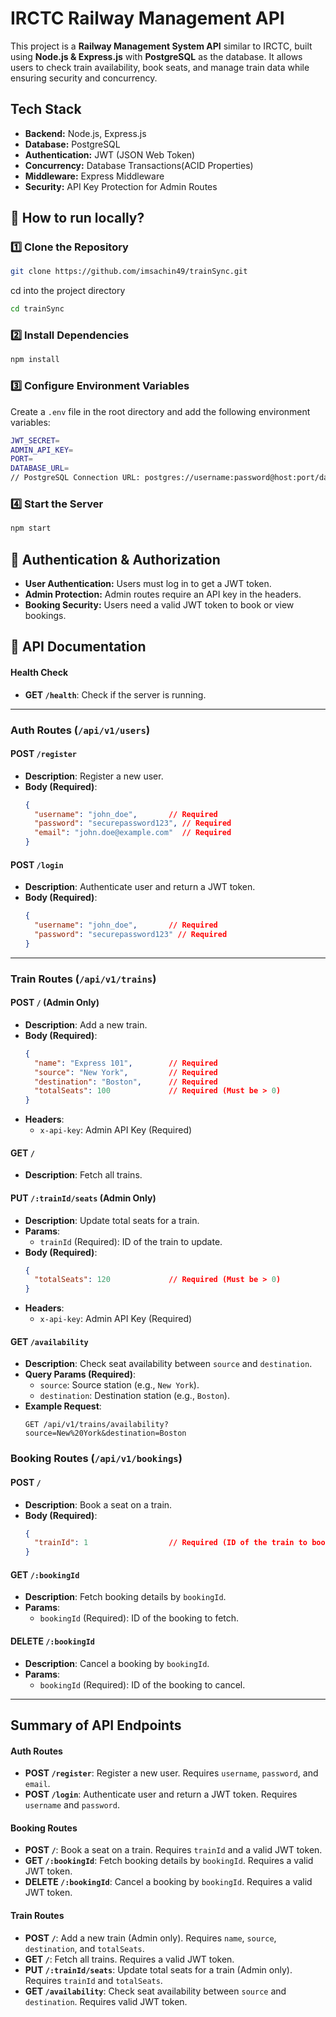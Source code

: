 # IRCTC Railway Management API
This project is a **Railway Management System API** similar to IRCTC, built using **Node.js & Express.js** with **PostgreSQL** as the database. It allows users to check train availability, book seats, and manage train data while ensuring security and concurrency.

## Tech Stack
- **Backend:** Node.js, Express.js
- **Database:** PostgreSQL
- **Authentication:** JWT (JSON Web Token)
- **Concurrency:** Database Transactions(ACID Properties)
- **Middleware:** Express Middleware
- **Security:** API Key Protection for Admin Routes

## 🚀 How to run locally?

### 1️⃣ Clone the Repository
```sh
git clone https://github.com/imsachin49/trainSync.git
```
cd into the project directory
```sh
cd trainSync
```

### 2️⃣ Install Dependencies
```sh
npm install
```

### 3️⃣ Configure Environment Variables
Create a `.env` file in the root directory and add the following environment variables:
```sh
JWT_SECRET=
ADMIN_API_KEY=
PORT=
DATABASE_URL= 
// PostgreSQL Connection URL: postgres://username:password@host:port/database (OR use one from NeonDB)
```

### 4️⃣ Start the Server
```sh
npm start
```

## 🔐 Authentication & Authorization
- **User Authentication:** Users must log in to get a JWT token.  
- **Admin Protection:** Admin routes require an API key in the headers.  
- **Booking Security:** Users need a valid JWT token to book or view bookings.  

## 📝 API Documentation

#### **Health Check**
- **GET `/health`**: Check if the server is running.

---

### **Auth Routes** (`/api/v1/users`)

#### **POST `/register`**
- **Description**: Register a new user.
- **Body (Required)**:
  ```json
  {
    "username": "john_doe",       // Required
    "password": "securepassword123", // Required
    "email": "john.doe@example.com"  // Required
  }
  ```

#### **POST `/login`**
- **Description**: Authenticate user and return a JWT token.
- **Body (Required)**:
  ```json
  {
    "username": "john_doe",       // Required
    "password": "securepassword123" // Required
  }
  ```

---

### **Train Routes** (`/api/v1/trains`)

#### **POST `/`** (Admin Only)
- **Description**: Add a new train.
- **Body (Required)**:
  ```json
  {
    "name": "Express 101",        // Required
    "source": "New York",         // Required
    "destination": "Boston",      // Required
    "totalSeats": 100             // Required (Must be > 0)
  }
  ```
- **Headers**:
  - `x-api-key`: Admin API Key (Required)

#### **GET `/`**
- **Description**: Fetch all trains.

#### **PUT `/:trainId/seats`** (Admin Only)
- **Description**: Update total seats for a train.
- **Params**:
  - `trainId` (Required): ID of the train to update.
- **Body (Required)**:
  ```json
  {
    "totalSeats": 120             // Required (Must be > 0)
  }
  ```
- **Headers**:
  - `x-api-key`: Admin API Key (Required)

#### **GET `/availability`**
- **Description**: Check seat availability between `source` and `destination`.
- **Query Params (Required)**:
  - `source`: Source station (e.g., `New York`).
  - `destination`: Destination station (e.g., `Boston`).
- **Example Request**:
  ```
  GET /api/v1/trains/availability?source=New%20York&destination=Boston
  ```

### **Booking Routes** (`/api/v1/bookings`)

#### **POST `/`**
- **Description**: Book a seat on a train.
- **Body (Required)**:
  ```json
  {
    "trainId": 1                  // Required (ID of the train to book)
  }
  ```

#### **GET `/:bookingId`**
- **Description**: Fetch booking details by `bookingId`.
- **Params**:
  - `bookingId` (Required): ID of the booking to fetch.

#### **DELETE `/:bookingId`**
- **Description**: Cancel a booking by `bookingId`.
- **Params**:
  - `bookingId` (Required): ID of the booking to cancel.

---

## **Summary  of API Endpoints**
#### **Auth Routes**
- **POST `/register`**: Register a new user. Requires `username`, `password`, and `email`.
- **POST `/login`**: Authenticate user and return a JWT token. Requires `username` and `password`.

#### **Booking Routes**
- **POST `/`**: Book a seat on a train. Requires `trainId` and a valid JWT token.
- **GET `/:bookingId`**: Fetch booking details by `bookingId`. Requires a valid JWT token.
- **DELETE `/:bookingId`**: Cancel a booking by `bookingId`. Requires a valid JWT token.

#### **Train Routes**
- **POST `/`**: Add a new train (Admin only). Requires `name`, `source`, `destination`, and `totalSeats`.
- **GET `/`**: Fetch all trains. Requires a valid JWT token.
- **PUT `/:trainId/seats`**: Update total seats for a train (Admin only). Requires `trainId` and `totalSeats`.
- **GET `/availability`**: Check seat availability between `source` and `destination`. Requires valid JWT token.
